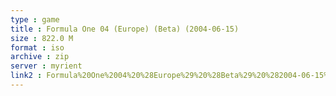 ```yaml
---
type : game
title : Formula One 04 (Europe) (Beta) (2004-06-15)
size : 822.0 M
format : iso
archive : zip
server : myrient
link2 : Formula%20One%2004%20%28Europe%29%20%28Beta%29%20%282004-06-15%29
---
```

